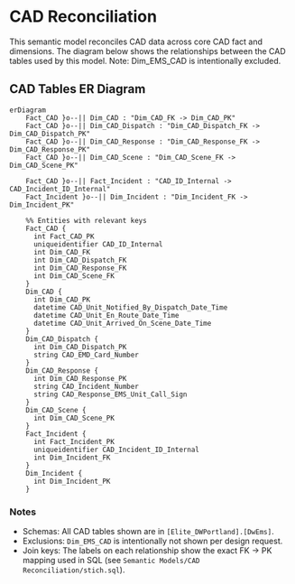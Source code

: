 # CAD Reconciliation

This semantic model reconciles CAD data across core CAD fact and dimensions. The diagram below shows the relationships between the CAD tables used by this model. Note: Dim_EMS_CAD is intentionally excluded.

## CAD Tables ER Diagram

```mermaid
erDiagram
    Fact_CAD }o--|| Dim_CAD : "Dim_CAD_FK -> Dim_CAD_PK"
    Fact_CAD }o--|| Dim_CAD_Dispatch : "Dim_CAD_Dispatch_FK -> Dim_CAD_Dispatch_PK"
    Fact_CAD }o--|| Dim_CAD_Response : "Dim_CAD_Response_FK -> Dim_CAD_Response_PK"
    Fact_CAD }o--|| Dim_CAD_Scene : "Dim_CAD_Scene_FK -> Dim_CAD_Scene_PK"

    Fact_CAD }o--|| Fact_Incident : "CAD_ID_Internal -> CAD_Incident_ID_Internal"
    Fact_Incident }o--|| Dim_Incident : "Dim_Incident_FK -> Dim_Incident_PK"

    %% Entities with relevant keys
    Fact_CAD {
      int Fact_CAD_PK
      uniqueidentifier CAD_ID_Internal
      int Dim_CAD_FK
      int Dim_CAD_Dispatch_FK
      int Dim_CAD_Response_FK
      int Dim_CAD_Scene_FK
    }
    Dim_CAD {
      int Dim_CAD_PK
      datetime CAD_Unit_Notified_By_Dispatch_Date_Time
      datetime CAD_Unit_En_Route_Date_Time
      datetime CAD_Unit_Arrived_On_Scene_Date_Time
    }
    Dim_CAD_Dispatch {
      int Dim_CAD_Dispatch_PK
      string CAD_EMD_Card_Number
    }
    Dim_CAD_Response {
      int Dim_CAD_Response_PK
      string CAD_Incident_Number
      string CAD_Response_EMS_Unit_Call_Sign
    }
    Dim_CAD_Scene {
      int Dim_CAD_Scene_PK
    }
    Fact_Incident {
      int Fact_Incident_PK
      uniqueidentifier CAD_Incident_ID_Internal
      int Dim_Incident_FK
    }
    Dim_Incident {
      int Dim_Incident_PK
    }
```

### Notes
- Schemas: All CAD tables shown are in `[Elite_DWPortland].[DwEms]`.
- Exclusions: `Dim_EMS_CAD` is intentionally not shown per design request.
- Join keys: The labels on each relationship show the exact FK -> PK mapping used in SQL (see `Semantic Models/CAD Reconciliation/stich.sql`).
